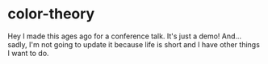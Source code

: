 # color-theory

Hey I made this ages ago for a conference talk. It's just a demo! And... sadly, I'm not going to update it because life is short and I have other things I want to do. 
